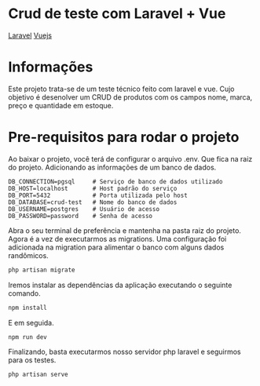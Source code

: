 # Crud de teste com Laravel + Vue
[Laravel](https://laravel.com)
[Vuejs](https://vuejs.org)

# Informações
Este projeto trata-se de um teste técnico feito com laravel e vue. Cujo objetivo é desenolver um CRUD de produtos com os campos nome, marca, preço e quantidade em estoque.

# Pre-requisitos para rodar o projeto
Ao baixar o projeto, você terá de configurar o arquivo .env. Que fica na raiz do projeto. Adicionando as informações de um banco de dados.
```env
DB_CONNECTION=pgsql     # Serviço de banco de dados utilizado
DB_HOST=localhost       # Host padrão do serviço
DB_PORT=5432            # Porta utilizada pelo host
DB_DATABASE=crud-test   # Nome do banco de dados
DB_USERNAME=postgres    # Usuário de acesso
DB_PASSWORD=password    # Senha de acesso
```

Abra o seu terminal de preferência e mantenha na pasta raiz do projeto. Agora é a vez de executarmos as migrations. Uma configuração foi adicionada na migration para alimentar o banco com alguns dados randômicos.
```sh
php artisan migrate
```

Iremos instalar as dependências da aplicação executando o seguinte comando.
```sh
npm install
```
E em seguida.
```sh
npm run dev
```
Finalizando, basta executarmos nosso servidor php laravel e seguirmos para os testes.
```sh
php artisan serve
```
